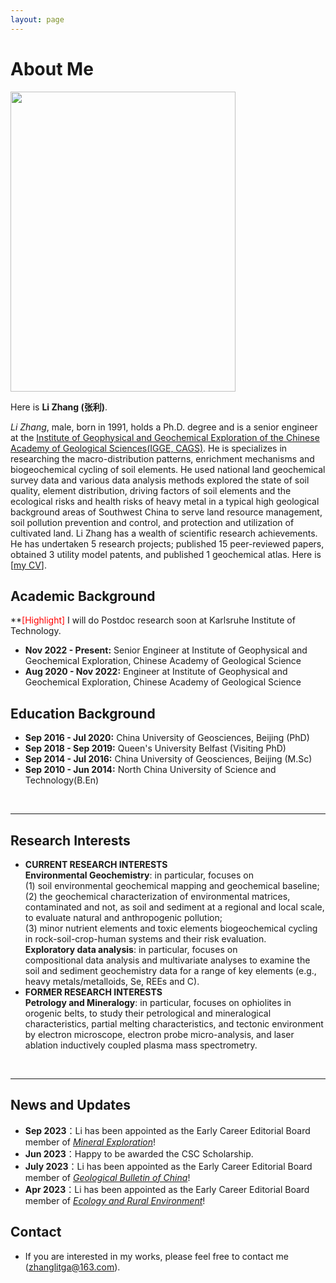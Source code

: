 ```yaml
---
layout: page
---
```


# About Me

<img src="https://zhanglitga.github.io/zhangli.JPG" class="floatpic" width="360" height="480">




Here is **Li Zhang (张利)**.



*Li Zhang*, male, born in 1991, holds a Ph.D. degree and is a senior engineer at the [Institute of Geophysical and Geochemical Exploration of the Chinese Academy of Geological Sciences(IGGE, CAGS)](http://www.igge.cgs.gov.cn/).
He is specializes in researching the macro-distribution patterns, enrichment mechanisms and biogeochemical cycling of soil elements.
He used national land geochemical survey data and various data analysis methods explored the state of soil quality, element distribution, driving factors of soil elements and the ecological risks and health risks of heavy metal in a typical high geological background areas of Southwest China to serve land resource management, soil pollution prevention and control, and protection and utilization of cultivated land.
Li Zhang has a wealth of scientific research achievements. He has undertaken 5 research projects; published 15 peer-reviewed papers, obtained 3 utility model patents, and published 1 geochemical atlas.
Here is [[my CV](https://zhanglitga.guthub.io/file/CV-ZHANGLI.pdf)].


## Academic Background

**<font color='red'>[Highlight]</font> I will do Postdoc research soon at Karlsruhe Institute of Technology.

- **Nov 2022 - Present:** Senior Engineer at Institute of Geophysical and Geochemical Exploration, Chinese Academy of Geological Science
- **Aug 2020 - Nov 2022:** Engineer at Institute of Geophysical and Geochemical Exploration, Chinese Academy of Geological Science



## Education Background
- **Sep 2016 - Jul 2020:** China University of Geosciences, Beijing (PhD)
- **Sep 2018 - Sep 2019:** Queen's University Belfast (Visiting PhD)
- **Sep 2014 - Jul 2016:** China University of Geosciences, Beijing (M.Sc)
- **Sep 2010 - Jun 2014:** North China University of Science and Technology(B.En)

<br>


---

## Research Interests

- **CURRENT RESEARCH INTERESTS** \
**Environmental Geochemistry**: in particular, focuses on \
(1) soil environmental geochemical mapping and geochemical baseline; \
(2) the geochemical characterization of environmental matrices, contaminated and not, as soil and sediment at a regional and local scale, to evaluate natural and anthropogenic pollution; \
(3) minor nutrient elements and toxic elements biogeochemical cycling in rock-soil-crop-human systems and their risk evaluation. \
**Exploratory data analysis**: in particular, focuses on\
compositional data analysis and multivariate analyses to examine the soil and sediment geochemistry data for a range of key elements (e.g., heavy metals/metalloids, Se, REEs and C). 
- **FORMER RESEARCH INTERESTS** \
**Petrology and Mineralogy**: in particular, focuses on ophiolites in orogenic belts, to study their petrological and mineralogical characteristics, partial melting characteristics, and tectonic environment by electron microscope, electron probe micro-analysis, and laser ablation inductively coupled plasma mass spectrometry.

<br>

---

## News and Updates

- **Sep 2023**：Li has been appointed as the Early Career Editorial Board member of [*Mineral Exploration*](http://www.kckc.org.cn/ch/index.aspx)!
- **Jun 2023**：Happy to be awarded the CSC Scholarship.
- **July 2023**：Li has been appointed as the Early Career Editorial Board member of [*Geological Bulletin of China*](http://dzhtb.cgs.cn/gbc/ch/index.aspx)! 
- **Apr 2023**：Li has been appointed as the Early Career Editorial Board member of [*Ecology and Rural Environment*](http://www.ere.ac.cn/CN/1673-4831/home.shtml)!
## Contact 
- If you are interested in my works, please feel free to contact me (zhanglitga@163.com).
